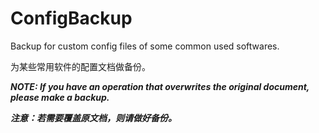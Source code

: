 # ConfigBackup

Backup for custom config files of some common used softwares.

为某些常用软件的配置文档做备份。

***NOTE: If you have an operation that overwrites the original document, please make a backup.***

***注意：若需要覆盖原文档，则请做好备份。***
